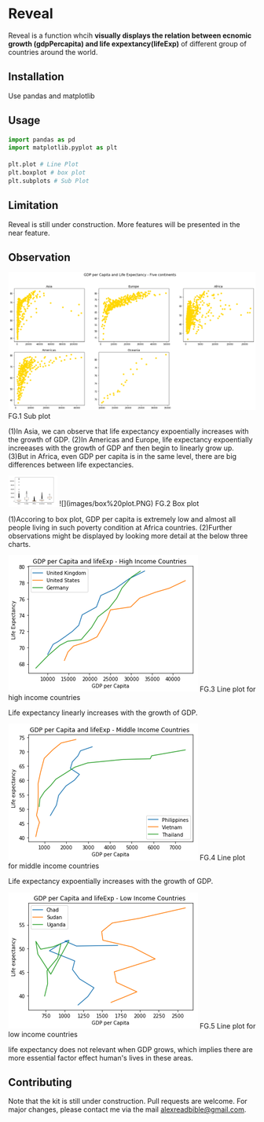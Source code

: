 # Reveal
Reveal is a function whcih **visually displays the relation between ecnomic growth (gdpPercapita) and life expextancy(lifeExp)** of different group of countries around the world.

## Installation
Use pandas and matplotlib

## Usage

```python
import pandas as pd
import matplotlib.pyplot as plt

plt.plot # Line Plot
plt.boxplot # box plot
plt.subplots # Sub Plot
```
## Limitation
Reveal is still under construction. More features will be presented in the near feature.

## Observation

![](images/five%20continents.png)
FG.1 Sub plot

(1)In Asia, we can observe that life expectancy expoentially increases with the growth of GDP. 
(2)In Americas and Europe, life expectancy expoentially increeases with the growth of GDP anf then begin to linearly grow up. 
(3)But in Africa, even GDP per capita is in the same level, there are big differences between life expectancies.

<img src="images/box%20plot.PNG" width="100">
![](images/box%20plot.PNG)
FG.2 Box plot

(1)Accoring to box plot, GDP per capita is extremely low and almost all people living in such poverty condition at Africa countries. 
(2)Further observations might be displayed by looking more detail at the below three charts.  

![](images/High%20Income.png)
FG.3 Line plot for high income countries

Life expectancy linearly increases with the growth of GDP. 

![](images/Middle%20Income.png)
FG.4 Line plot for middle income countries

Life expectancy expoentially increases with the growth of GDP. 


![](images/Low%20Income.png)
FG.5 Line plot for low income countries

life expectancy does not relevant when GDP grows, which implies there are more essential factor effect human's lives in these areas. 

## Contributing
Note that the kit is still under construction. Pull requests are welcome. 
For major changes, please contact me via the mail alexreadbible@gmail.com.
